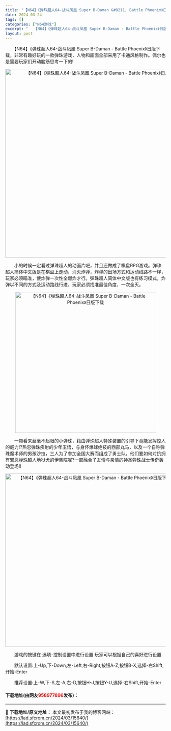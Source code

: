 ```yaml
---
title: "【N64】《弹珠超人64-战斗凤凰 Super B-Daman &#8211; Battle Phoenix》日版下载"
date: 2024-03-24
tags: []
categories: ["N64游戏"]
excerpt: "　　【N64】《弹珠超人64-战斗凤凰 Super B-Daman - Battle Phoenix》日版下载，非常有趣好玩的一款弹珠游戏，人物和画面全部采用了卡通风格制作。偶尔也是需要玩家们开动脑筋思考一下的! 　　小的时候一定看过弹珠超人的动画片吧，并且还做成了棋盘RPG游戏。弹珠超人简体中文版&hellip;"
layout: post
---
```


 <p>　　【N64】《弹珠超人64-战斗凤凰 Super B-Daman - Battle Phoenix》日版下载，非常有趣好玩的一款弹珠游戏，人物和画面全部采用了卡通风格制作。偶尔也是需要玩家们开动脑筋思考一下的!</p> <p align="center"><img align="" border="0" src="https://lad.sfcrom.cn/wp-content/uploads/2024/03/20240324_6600449320ee3.png" width="593" alt="【N64】《弹珠超人64-战斗凤凰 Super B-Daman - Battle Phoenix》日版下载" /></p> <p>　　小的时候一定看过弹珠超人的动画片吧，并且还做成了棋盘RPG游戏。弹珠超人简体中文版是在棋盘上走动，消灭炸弹，炸弹的出场方式和运动线路不一样，玩家必须瞄准，使炸弹一次性全爆炸才行。弹珠超人简体中文版也有练习模式，炸弹以不同的方式及运动路线行进，玩家必须找准最佳角度，一次全灭。</p> <p align="center"><img align="" border="0" src="https://lad.sfcrom.cn/wp-content/uploads/2024/03/20240324_66004494444e6.png" width="443" alt="【N64】《弹珠超人64-战斗凤凰 Super B-Daman - Battle Phoenix》日版下载" /></p> <p>　　一颗看来丝毫不起眼的小弹珠，籍由弹珠超人特殊装置的引导下竟能发挥惊人的威力!?热忠弹珠疾射的少年玉悟，与身怀爆球绝技的西部丸马，以及一个自称弹珠魔术师的男孩沙拉，三人为了参加全国大赛而组成了勇士队，他们要如何对抗拥有邪恶弹珠超人地狱犬的伊集院呢?一部融合了友情与亲情的神圣弹珠战士传奇轰动登场!!</p> <p align="center"><img align="" border="0" src="https://lad.sfcrom.cn/wp-content/uploads/2024/03/20240324_660044958ee64.png" width="544" alt="【N64】《弹珠超人64-战斗凤凰 Super B-Daman - Battle Phoenix》日版下载" /></p> <p>　　游戏的按键在 选项-控制设置中进行设置.玩家可以根据自己的喜好进行设置.</p> <p>　　默认设置:上-Up,下-Down,左-Left,右-Right,按钮A-Z,按钮B-X,选择-右Shift,开始-Enter</p> <p>　　推荐设置:上-W,下-S,左-A,右-D,按钮H-J,按钮Y-U,选择-右Shift,开始-Enter</p> <p><h4>下载地址(由网友<font color="red">958977896</font>发布)：</h4></p> 

---
📖 **下载地址/原文地址：** 本文最初发布于我的博客网站：[https://lad.sfcrom.cn/2024/03/15640/](https://lad.sfcrom.cn/2024/03/15640/)
